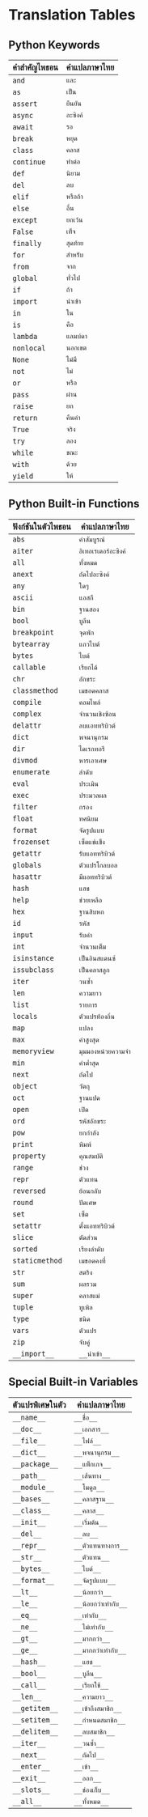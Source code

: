 # Translation Tables

## Python Keywords

| คำสำคัญไพธอน | คำแปลภาษาไทย |
|--------------|--------------|
| `and` | `และ` |
| `as` | `เป็น` |
| `assert` | `ยืนยัน` |
| `async` | `อะซิงค์` |
| `await` | `รอ` |
| `break` | `หยุด` |
| `class` | `คลาส` |
| `continue` | `ทำต่อ` |
| `def` | `นิยาม` |
| `del` | `ลบ` |
| `elif` | `หรือถ้า` |
| `else` | `อื่น` |
| `except` | `ยกเว้น` |
| `False` | `เท็จ` |
| `finally` | `สุดท้าย` |
| `for` | `สำหรับ` |
| `from` | `จาก` |
| `global` | `ทั่วไป` |
| `if` | `ถ้า` |
| `import` | `นำเข้า` |
| `in` | `ใน` |
| `is` | `คือ` |
| `lambda` | `แลมบ์ดา` |
| `nonlocal` | `นอกเขต` |
| `None` | `ไม่มี` |
| `not` | `ไม่` |
| `or` | `หรือ` |
| `pass` | `ผ่าน` |
| `raise` | `ยก` |
| `return` | `คืนค่า` |
| `True` | `จริง` |
| `try` | `ลอง` |
| `while` | `ขณะ` |
| `with` | `ด้วย` |
| `yield` | `ให้` |

## Python Built-in Functions

| ฟังก์ชันในตัวไพธอน | คำแปลภาษาไทย |
|--------------------|--------------|
| `abs` | `ค่าสัมบูรณ์` |
| `aiter` | `อิเทอเรเตอร์อะซิงค์` |
| `all` | `ทั้งหมด` |
| `anext` | `ถัดไปอะซิงค์` |
| `any` | `ใดๆ` |
| `ascii` | `แอสกี` |
| `bin` | `ฐานสอง` |
| `bool` | `บูลีน` |
| `breakpoint` | `จุดพัก` |
| `bytearray` | `แถวไบต์` |
| `bytes` | `ไบต์` |
| `callable` | `เรียกได้` |
| `chr` | `อักขระ` |
| `classmethod` | `เมธอดคลาส` |
| `compile` | `คอมไพล์` |
| `complex` | `จำนวนเชิงซ้อน` |
| `delattr` | `ลบแอททริบิวต์` |
| `dict` | `พจนานุกรม` |
| `dir` | `ไดเรกทอรี` |
| `divmod` | `หารเอาเศษ` |
| `enumerate` | `ลำดับ` |
| `eval` | `ประเมิน` |
| `exec` | `ประมวลผล` |
| `filter` | `กรอง` |
| `float` | `ทศนิยม` |
| `format` | `จัดรูปแบบ` |
| `frozenset` | `เซ็ตแช่แข็ง` |
| `getattr` | `รับแอททริบิวต์` |
| `globals` | `ตัวแปรโกลบอล` |
| `hasattr` | `มีแอททริบิวต์` |
| `hash` | `แฮช` |
| `help` | `ช่วยเหลือ` |
| `hex` | `ฐานสิบหก` |
| `id` | `รหัส` |
| `input` | `รับค่า` |
| `int` | `จำนวนเต็ม` |
| `isinstance` | `เป็นอินสแตนซ์` |
| `issubclass` | `เป็นคลาสลูก` |
| `iter` | `วนซ้ำ` |
| `len` | `ความยาว` |
| `list` | `รายการ` |
| `locals` | `ตัวแปรท้องถิ่น` |
| `map` | `แปลง` |
| `max` | `ค่าสูงสุด` |
| `memoryview` | `มุมมองหน่วยความจำ` |
| `min` | `ค่าต่ำสุด` |
| `next` | `ถัดไป` |
| `object` | `วัตถุ` |
| `oct` | `ฐานแปด` |
| `open` | `เปิด` |
| `ord` | `รหัสอักขระ` |
| `pow` | `ยกกำลัง` |
| `print` | `พิมพ์` |
| `property` | `คุณสมบัติ` |
| `range` | `ช่วง` |
| `repr` | `ตัวแทน` |
| `reversed` | `ย้อนกลับ` |
| `round` | `ปัดเศษ` |
| `set` | `เซ็ต` |
| `setattr` | `ตั้งแอททริบิวต์` |
| `slice` | `ตัดส่วน` |
| `sorted` | `เรียงลำดับ` |
| `staticmethod` | `เมธอดคงที่` |
| `str` | `สตริง` |
| `sum` | `ผลรวม` |
| `super` | `คลาสแม่` |
| `tuple` | `ทูเพิล` |
| `type` | `ชนิด` |
| `vars` | `ตัวแปร` |
| `zip` | `จับคู่` |
| `__import__` | `__นำเข้า__` |

## Special Built-in Variables

| ตัวแปรพิเศษในตัว | คำแปลภาษาไทย |
|------------------|--------------|
| `__name__` | `__ชื่อ__` |
| `__doc__` | `__เอกสาร__` |
| `__file__` | `__ไฟล์__` |
| `__dict__` | `__พจนานุกรม__` |
| `__package__` | `__แพ็กเกจ__` |
| `__path__` | `__เส้นทาง__` |
| `__module__` | `__โมดูล__` |
| `__bases__` | `__คลาสฐาน__` |
| `__class__` | `__คลาส__` |
| `__init__` | `__เริ่มต้น__` |
| `__del__` | `__ลบ__` |
| `__repr__` | `__ตัวแทนทางการ__` |
| `__str__` | `__ตัวแทน__` |
| `__bytes__` | `__ไบต์__` |
| `__format__` | `__จัดรูปแบบ__` |
| `__lt__` | `__น้อยกว่า__` |
| `__le__` | `__น้อยกว่าเท่ากับ__` |
| `__eq__` | `__เท่ากับ__` |
| `__ne__` | `__ไม่เท่ากับ__` |
| `__gt__` | `__มากกว่า__` |
| `__ge__` | `__มากกว่าเท่ากับ__` |
| `__hash__` | `__แฮช__` |
| `__bool__` | `__บูลีน__` |
| `__call__` | `__เรียกใช้__` |
| `__len__` | `__ความยาว__` |
| `__getitem__` | `__เข้าถึงสมาชิก__` |
| `__setitem__` | `__กำหนดสมาชิก__` |
| `__delitem__` | `__ลบสมาชิก__` |
| `__iter__` | `__วนซ้ำ__` |
| `__next__` | `__ถัดไป__` |
| `__enter__` | `__เข้า__` |
| `__exit__` | `__ออก__` |
| `__slots__` | `__ช่องเก็บ__` |
| `__all__` | `__ทั้งหมด__` |
